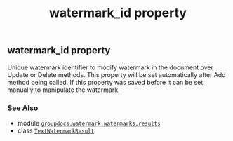 ﻿---
title: watermark_id property
second_title: GroupDocs.Watermark for Python via .NET API References
description: 
type: docs
url: /python-net/groupdocs.watermark.watermarks.results/textwatermarkresult/watermark_id/
is_root: false
weight: 100
---

## watermark_id property


Unique watermark identifier to modify watermark in the document over Update or Delete methods.
This property will be set automatically after Add method being called.
If this property was saved before it can be set manually to manipulate the watermark.

### See Also
* module [`groupdocs.watermark.watermarks.results`](../../)
* class [`TextWatermarkResult`](/watermark/python-net/groupdocs.watermark.watermarks.results/textwatermarkresult)
